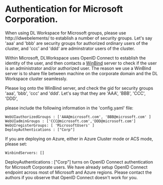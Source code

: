 # Authentication for Microsoft Corporation. 

When using DL Workspace for Microsoft groups, please use http://idwebelements/ to establish a number of security groups. Let's say 'aaa' and 'bbb' are security groups for authorized ordinary users of the cluster, and 'ccc' and 'ddd' are adminstrator users of the cluster. 

Within Microsoft, DLWorkspace uses OpenID Connect to establish the identity of the user, and then contacts a [WinBind](https://www.samba.org/samba/docs/man/Samba-HOWTO-Collection/winbind.html) server to check if the user is an administrator and/or authorized user. The reason we use a WinBind server is to share file between machine on the corporate domain and the DL Workspace cluster seamlessly. 

Please log onto the WinBind server, and check the gid for security groups 'aaa', 'bbb', 'ccc' and 'ddd'. Let's say that they are 'AAA', 'BBB', 'CCC', 'DDD',

please include the following information in the 'config.yaml' file:

```
WebUIauthorizedGroups : ['AAA@microsoft.com', 'BBB@microsoft.com' ]
WebUIadminGroups : ['CCC@microsoft.com','DDD@microsoft.com']
WebUIregisterGroups: [ 'MicrosoftUsers' ]
DeployAuthentications : ["Corp"]
```

If you are deploying on Azure, either in Azure Cluster mode or ACS mode, please set:

```
WinbindServers: []
```

DeployAuthentications : ["Corp"] turns on OpenID Connect authentication for Microsoft Corporate users. We have already setup OpenID Connect endpoint across most of Microsoft and Azure regions. Please contact the authors if you observe that OpenID Connect doesn't work for you. 

